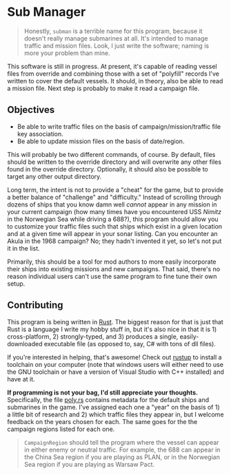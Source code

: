 # Sub Manager

> Honestly, `subman` is a terrible name for this program, because it doesn't really manage submarines at all. It's intended to manage traffic and mission files. Look, I just write the software; naming is more your problem than mine.

This software is still in progress. At present, it's capable of reading vessel files from override and combining those with a set of "polyfill" records I've written to cover the default vessels. It should, in theory, also be able to read a mission file. Next step is probably to make it read a campaign file.

## Objectives

- Be able to write traffic files on the basis of campaign/mission/traffic file key association.
- Be able to update mission files on the basis of date/region.

This will probably be two different commands, of course. By default, files should be written to the override directory and will overwrite any other files found in the override directory. Optionally, it should also be possible to target any other output directory.

Long term, the intent is not to provide a "cheat" for the game, but to provide a better balance of "challenge" and "difficulty." Instead of scrolling through dozens of ships that you know damn well *cannot* appear in any mission in your current campaign (how many times have you encountered USS *Nimitz* in the Norwegian Sea while driving a 688?), this program should allow you to customize your traffic files such that ships which exist in a given location and at a given time will appear in your sonar listing. Can you encounter an Akula in the 1968 campaign? No; they hadn't invented it yet, so let's not put it in the list.

Primarily, this should be a tool for mod authors to more easily incorporate their ships into existing missions and new campaigns. That said, there's no reason individual users can't use the same program to fine tune their own setup.

## Contributing

This program is being written in [Rust](https://www.rust-lang.org/). The biggest reason for that is just that Rust is a language I write my hobby stuff in, but it's also nice in that it is 1) cross-platform, 2) strongly-typed, and 3) produces a single, easily-downloaded executable file (as opposed to, say, C# with tons of dll files).

If you're interested in helping, that's awesome! Check out [rustup](https://rustup.rs/) to install a toolchain on your computer (note that windows users will either need to use the GNU toolchain or have a version of Visual Studio with C++ installed) and have at it.

**If programming is not your bag, I'd still appreciate your thoughts.** Specifically, the file [poly.rs](https://github.com/archer884/subman/blob/master/src/cw/poly.rs) contains metadata for the default ships and submarines in the game. I've assigned each one a "year" on the basis of 1) a little bit of research and 2) which traffic files they appear in, but I welcome feedback on the years chosen for each. The same goes for the the campaign regions listed for each one.

> `CampaignRegion` should tell the program where the vessel can appear in either enemy or neutral traffic. For example, the 688 can appear in the China Sea region if you are playing as PLAN, or in the Norwegian Sea region if you are playing as Warsaw Pact.
